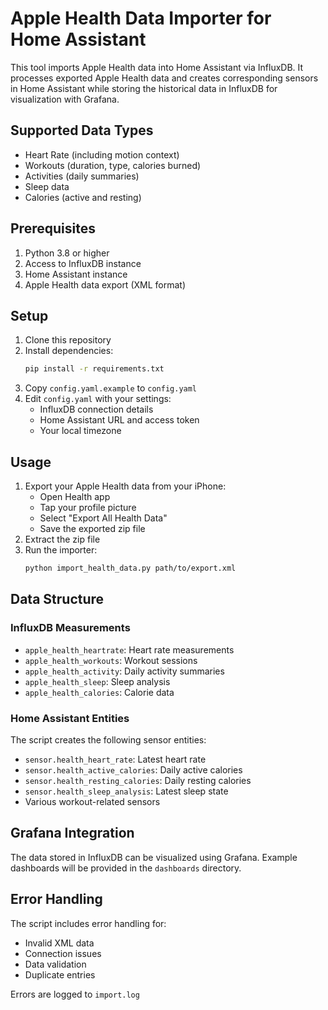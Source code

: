 # Apple Health Data Importer for Home Assistant

This tool imports Apple Health data into Home Assistant via InfluxDB. It processes exported Apple Health data and creates corresponding sensors in Home Assistant while storing the historical data in InfluxDB for visualization with Grafana.

## Supported Data Types

- Heart Rate (including motion context)
- Workouts (duration, type, calories burned)
- Activities (daily summaries)
- Sleep data
- Calories (active and resting)

## Prerequisites

1. Python 3.8 or higher
2. Access to InfluxDB instance
3. Home Assistant instance
4. Apple Health data export (XML format)

## Setup

1. Clone this repository
2. Install dependencies:
   ```bash
   pip install -r requirements.txt
   ```
3. Copy `config.yaml.example` to `config.yaml`
4. Edit `config.yaml` with your settings:
   - InfluxDB connection details
   - Home Assistant URL and access token
   - Your local timezone

## Usage

1. Export your Apple Health data from your iPhone:
   - Open Health app
   - Tap your profile picture
   - Select "Export All Health Data"
   - Save the exported zip file
2. Extract the zip file
3. Run the importer:
   ```bash
   python import_health_data.py path/to/export.xml
   ```

## Data Structure

### InfluxDB Measurements

- `apple_health_heartrate`: Heart rate measurements
- `apple_health_workouts`: Workout sessions
- `apple_health_activity`: Daily activity summaries
- `apple_health_sleep`: Sleep analysis
- `apple_health_calories`: Calorie data

### Home Assistant Entities

The script creates the following sensor entities:

- `sensor.health_heart_rate`: Latest heart rate
- `sensor.health_active_calories`: Daily active calories
- `sensor.health_resting_calories`: Daily resting calories
- `sensor.health_sleep_analysis`: Latest sleep state
- Various workout-related sensors

## Grafana Integration

The data stored in InfluxDB can be visualized using Grafana. Example dashboards will be provided in the `dashboards` directory.

## Error Handling

The script includes error handling for:
- Invalid XML data
- Connection issues
- Data validation
- Duplicate entries

Errors are logged to `import.log` 